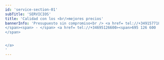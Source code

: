 ```yaml
---
id: 'service-section-01'
subTitle: 'SERVICIOS'
title: 'Calidad con los <br/>mejores precios'
bannerInfo: 'Presupuesto sin compromiso<br /> <a href= tel://+34915771849><span>915 771 849
</span><span> - </span> <a href= tel://+34695126600><span>695 126 600
</span>


</a>
'
---
```


